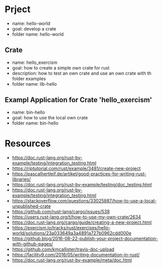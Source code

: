# Prject
- name: hello-world
- goal: develop a crate
- folder name: hello-world

## Crate
- name: hello_exercism
- goal: how to create a simple own crate for rust
- description: how to test an own crate and use an own crate with th folder examples
- folder name: lib-hello

## Exampl Application for Crate 'hello_exercism'
- name: bin-hello
- goal: how to use the local own crate 
- folder name: bin-hello

# Resources
- https://doc.rust-lang.org/rust-by-example/testing/integration_testing.html
- https://riptutorial.com/rust/example/3481/create-new-project
- https://pascalhertleif.de/artikel/good-practices-for-writing-rust-libraries/
- https://doc.rust-lang.org/rust-by-example/testing/doc_testing.html
- https://doc.rust-lang.org/rust-by-example/testing/integration_testing.html 
- https://stackoverflow.com/questions/33025887/how-to-use-a-local-unpublished-crate
- https://github.com/rust-lang/cargo/issues/538
- https://users.rust-lang.org/t/how-to-use-my-own-crate/2634
- https://doc.rust-lang.org/cargo/guide/creating-a-new-project.html
- https://exercism.io/tracks/rust/exercises/hello-world/solutions/23a033649a3a4891a727b0962cdd000e
- https://github.blog/2016-08-22-publish-your-project-documentation-with-github-pages/
- https://github.com/kmcallister/travis-doc-upload
- https://facility9.com/2016/05/writing-documentation-in-rust/
- https://doc.rust-lang.org/rust-by-example/meta/doc.html
